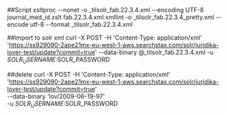 
##Script
xsltproc --nonet -o _tilsolr_fab.22.3.4.xml --encoding UTF-8 journal_med_id.xslt fab.22.3.4.xml
xmllint -o _tilsolr_fab.22.3.4_pretty.xml --encode utf-8 --format _tilsolr_fab.22.3.4.xml

##import to solr xml
curl -X POST -H 'Content-Type: application/xml' 'https://ss929090-2ape21mx-eu-west-1-aws.searchstax.com/solr/juridika-lover-test/update?commit=true' --data-binary @_tilsolr_fab.22.3.4.xml -u $SOLR_USERNAME:$SOLR_PASSWORD

##delete
curl -X POST -H 'Content-Type: application/xml' 'https://ss929090-2ape21mx-eu-west-1-aws.searchstax.com/solr/juridika-lover-test/update?commit=true' \
--data-binary '<delete><id>lov/2009-06-19-97</id></delete>' \
-u $SOLR_USERNAME:$SOLR_PASSWORD
